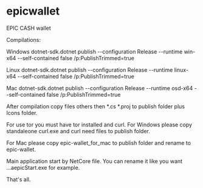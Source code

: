 # epicwallet
EPIC CASH wallet

Compilations:

Windows
dotnet-sdk.dotnet publish --configuration Release  --runtime win-x64  --self-contained false /p:PublishTrimmed=true

Linux
dotnet-sdk.dotnet publish --configuration Release  --runtime linux-x64  --self-contained false /p:PublishTrimmed=true

Mac
dotnet-sdk.dotnet publish --configuration Release  --runtime osd-x64  --self-contained false /p:PublishTrimmed=true

After compilation copy files others then *.cs *.proj to publish folder plus Icons folder.

For use tor you must have tor installed and curl. For Windows please copy standaleone curl.exe and curl need files to publish folder. 

For Mac please copy epic-wallet_for_mac to publish folder and rename to epic-wallet.

Main application start by NetCore file. You can rename it like you want ...aepicStart.exe for example.

That's all.
